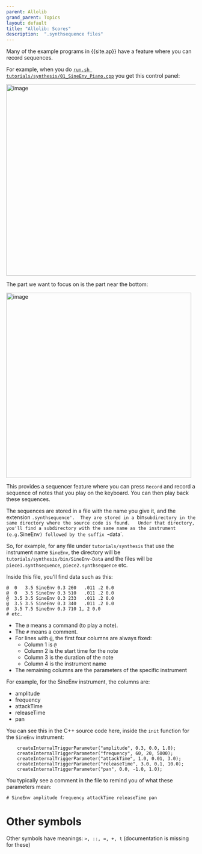 ```yaml
---
parent: Allolib
grand_parent: Topics
layout: default
title: "Allolib: Scores"
description:  ".synthsequence files"
---
```


Many of the example programs in {{site.ap}} have a feature where you can record sequences.

For example, when you do [`run.sh tutorials/synthesis/01_SineEnv_Piano.cpp`](https://github.com/AlloSphere-Research-Group/allolib_playground/blob/master/tutorials/synthesis/01_SineEnv_Piano.cpp) you get this control panel:

<img width="509" alt="image" src="https://github.com/ccs-allolib/ccs-allolib.github.io/assets/1119017/e2347a69-589b-4fb5-a97e-71690a7a7fe7">

The part we want to focus on is the part near the bottom:

<img width="492" alt="image" src="https://github.com/ccs-allolib/ccs-allolib.github.io/assets/1119017/e3445730-2732-4f07-bb3d-a53621500163">

This provides a sequencer feature where you can press `Record` and record a sequence of notes
that you play on the keyboard.  You can then play back these sequences.

The sequences are stored in a file with the name you give it, and the extension `.synthsequence'.  They are
stored in a `bin` subdirectory in the same directory where the source code is found.   Under that directory,
you'll find a subdirectory with the same name as the instrument (e.g. `SineEnv`) followed by the suffix `-data`.  

So, for example, for any file under `tutorials/synthesis` that use the instrument name `SineEnv`, the directory will be `tutorials/synthesis/bin/SineEnv-Data` and the files will be `piece1.synthsequence`, `piece2.synthsequence` etc.

Inside this file, you'll find data such as this:

```
@  0   3.5 SineEnv 0.3 260   .011 .2 0.0
@  0   3.5 SineEnv 0.3 510   .011 .2 0.0
@  3.5 3.5 SineEnv 0.3 233   .011 .2 0.0
@  3.5 3.5 SineEnv 0.3 340   .011 .2 0.0
@  3.5 7.5 SineEnv 0.3 710 1, 2 0.0
# etc.
```
 
* The `@` means a command (to play a note).
* The `#` means a comment.
* For lines with `@`, the first four columns are always fixed:
  - Column 1 is `@`
  - Column 2 is the start time for the note
  - Column 3 is the duration of the note
  - Column 4 is the instrument name
* The remaining columns are the parameters of the specific instrument

For example, for the SineEnv instrument, the columns are:
* amplitude
* frequency
* attackTime
* releaseTime
* pan 

You can see this in the C++ source code here, inside the `init` function for the `SineEnv` instrument:

```
    createInternalTriggerParameter("amplitude", 0.3, 0.0, 1.0);
    createInternalTriggerParameter("frequency", 60, 20, 5000);
    createInternalTriggerParameter("attackTime", 1.0, 0.01, 3.0);
    createInternalTriggerParameter("releaseTime", 3.0, 0.1, 10.0);
    createInternalTriggerParameter("pan", 0.0, -1.0, 1.0);
```

You typically see a comment in the file to remind you of what these parameters mean:

```
# SineEnv amplitude frequency attackTime releaseTime pan 
```

# Other symbols

Other symbols have meanings: `>, ::, =, +, t` (documentation is missing for these)


